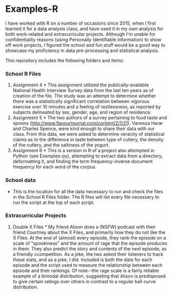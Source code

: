 # Examples-R

I have worked with R on a number of occasions since 2015, when I first learned it for a data analysis class, and have used it in my own analysis for both work-related and extracurricular projects. Although I'm unable for confidentiality reasons (using Personally Identifiable Information) to show off work projects, I figured the school and fun stuff would be a good way to showcase my proficiency in data pre-processing and statistical analysis.

This repository includes the following folders and items:
### School R Files
  1. Assignment 4
    * This assignment utilized the publically-available National Health Interview Survey data from the last ten years as of creation of the file. The study was an attempt to determine whether there was a statistically significant correlation between vigorous exercise over 10 minutes and a feeling of restlessness, as reported by subjects delineated by sex, gender, age, and region of residence.
  2. Assignment 5
    * The two authors of a survey pertaining to food taste and spoons (http://www.flavourjournal.com/content/2/1/21), Vanessa Harar and Charles Spence, were kind enough to share their data with our class. From this data, we were asked to determine veracity of statistical claims as to the difference in taste between type of cutlery, the density of the cutlery, and the saltiness of the yogurt.
  3. Assignment 6
    * This is a version in R of a project also attempted in Python (see Examples-py), attempting to extract data from a directory, deformatting it, and finding the term frequency–inverse document frequency for each word of the corpus.

### School data
  * This is the location for all the data necessary to run and check the files in the School R Files folder. The R files will list every file necessary to run the script at the top of each script.
  
### Extracurricular Projects
  1. Double X Files
    * My friend Alison does a (NSFW) podcast with their friend Courtney about the X Files, and primarily how they do not like the X Files. At the end of (almost) every episode, they rank the episode on a scale of "spookiness" and the amount of rage that the episode produces in them. They also predict the story and contents of the next episode, as a friendly ccompetition. As a joke, the two asked their listeners to track these stats, and as a joke, I did. Included is both the data for each episode and the script used to measure the relationship between each episode and their rankings. Of note--the rage scale is a fairly reliable example of a bimodal distribution, suggesting that Alison is predisposed to give certain ratings over others in contrast to a regular bell curve distribution.
